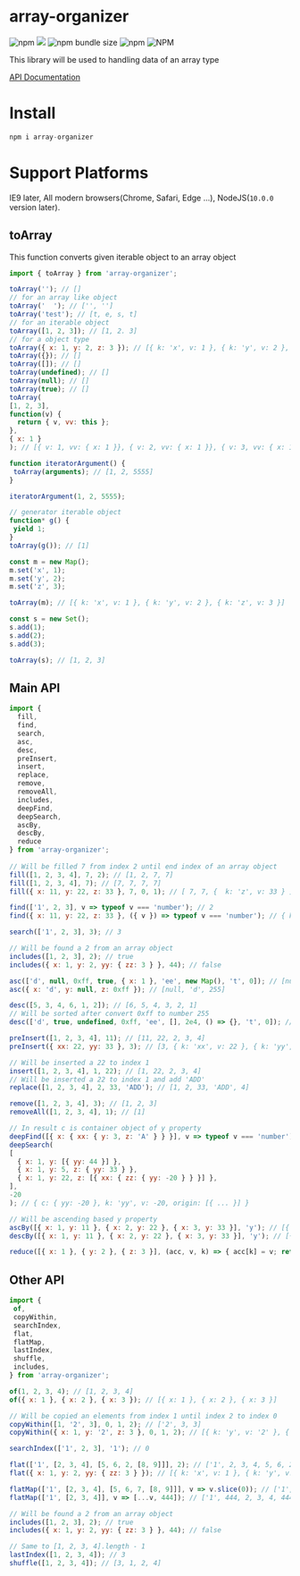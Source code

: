 # array-organizer

![npm](https://img.shields.io/npm/v/array-organizer) [![](https://data.jsdelivr.com/v1/package/npm/array-organizer/badge)](https://www.jsdelivr.com/package/npm/array-organizer) ![npm bundle size](https://img.shields.io/bundlephobia/min/array-organizer) ![npm](https://img.shields.io/npm/dm/array-organizer) ![NPM](https://img.shields.io/npm/l/array-organizer)

This library will be used to handling data of an array type 

[API Documentation](http://mohwa.github.io/array-organizer)
 
 # Install
 
 ```javascript
 npm i array-organizer
 ```
 
 # Support Platforms
 
 IE9 later, All modern browsers(Chrome, Safari, Edge ...), NodeJS(`10.0.0` version later).
 
 ## toArray
 
 This function converts given iterable object to an array object
 
 ```javascript
 import { toArray } from 'array-organizer';
 
 toArray(''); // []
 // for an array like object
 toArray('  '); // ['', '']
 toArray('test'); // [t, e, s, t]
 // for an iterable object
 toArray([1, 2, 3]); // [1, 2. 3]
 // for a object type
 toArray({ x: 1, y: 2, z: 3 }); // [{ k: 'x', v: 1 }, { k: 'y', v: 2 }, { k: 'z', v: 3 }]
 toArray({}); // []
 toArray([]); // []
 toArray(undefined); // []
 toArray(null); // []
 toArray(true); // []
toArray(
 [1, 2, 3],
 function(v) {
   return { v, vv: this };
 },
 { x: 1 }
); // [{ v: 1, vv: { x: 1 }}, { v: 2, vv: { x: 1 }}, { v: 3, vv: { x: 1 }}]

function iteratorArgument() {
  toArray(arguments); // [1, 2, 5555]
}

iteratorArgument(1, 2, 5555);

// generator iterable object
function* g() {
  yield 1;
}
toArray(g()); // [1]

const m = new Map();
m.set('x', 1);
m.set('y', 2);
m.set('z', 3);

toArray(m); // [{ k: 'x', v: 1 }, { k: 'y', v: 2 }, { k: 'z', v: 3 }]

const s = new Set();
s.add(1);
s.add(2);
s.add(3);

toArray(s); // [1, 2, 3]
```

## Main API 
 
```javascript
import {
  fill,
  find,
  search,
  asc,
  desc,
  preInsert,
  insert,
  replace,
  remove,
  removeAll,
  includes,
  deepFind,
  deepSearch,
  ascBy,
  descBy,
  reduce
} from 'array-organizer';
 
// Will be filled 7 from index 2 until end index of an array object
fill([1, 2, 3, 4], 7, 2); // [1, 2, 7, 7]
fill([1, 2, 3, 4], 7); // [7, 7, 7, 7]
fill({ x: 11, y: 22, z: 33 }, 7, 0, 1); // [ 7, 7, {  k: 'z', v: 33 } ]

find(['1', 2, 3], v => typeof v === 'number'); // 2
find({ x: 11, y: 22, z: 33 }, ({ v }) => typeof v === 'number'); // { k: 'x', v: 11 }

search(['1', 2, 3], 3); // 3

// Will be found a 2 from an array object 
includes([1, 2, 3], 2); // true
includes({ x: 1, y: 2, yy: { zz: 3 } }, 44); // false

asc(['d', null, 0xff, true, { x: 1 }, 'ee', new Map(), 't', 0]); // [null, { x: 1 }, {}, 0, true, 'd', 't', 'ee', 255]
asc({ x: 'd', y: null, z: 0xff }); // [null, 'd', 255]

desc([5, 3, 4, 6, 1, 2]); // [6, 5, 4, 3, 2, 1]
// Will be sorted after convert 0xff to number 255
desc(['d', true, undefined, 0xff, 'ee', [], 2e4, () => {}, 't', 0]); // [20000, 255, 'ee', 't', 'd', true, Array(0), f (), 0, undefined] 

preInsert([1, 2, 3, 4], 11); // [11, 22, 2, 3, 4]
preInsert({ xx: 22, yy: 33 }, 3); // [3, { k: 'xx', v: 22 }, { k: 'yy', v: 33 }]

// Will be inserted a 22 to index 1
insert([1, 2, 3, 4], 1, 22); // [1, 22, 2, 3, 4]
// Will be inserted a 22 to index 1 and add 'ADD'
replace([1, 2, 3, 4], 2, 33, 'ADD'); // [1, 2, 33, 'ADD', 4]

remove([1, 2, 3, 4], 3); // [1, 2, 3]
removeAll([1, 2, 3, 4], 1); // [1]

// In result c is container object of y property
deepFind([{ x: { xx: { y: 3, z: 'A' } } }], v => typeof v === 'number'); // { c: { y: 3, z: 'A' }, k: 'y', v: 3, origin: [{ ... }] }
deepSearch(
[
  { x: 1, y: [{ yy: 44 }] },
  { x: 1, y: 5, z: { yy: 33 } },
  { x: 1, y: 22, z: [{ xx: { zz: { yy: -20 } } }] },
],
-20
); // { c: { yy: -20 }, k: 'yy', v: -20, origin: [{ ... }] }

// Will be ascending based y property
ascBy([{ x: 1, y: 11 }, { x: 2, y: 22 }, { x: 3, y: 33 }], 'y'); // [{ ...y: 11 }, { ...y: 22 }, { ...y: 33 }]
descBy([{ x: 1, y: 11 }, { x: 2, y: 22 }, { x: 3, y: 33 }], 'y'); // [{ ...y: 33 }, { ...y: 22 }, { ...y: 11 }]

reduce([{ x: 1 }, { y: 2 }, { z: 3 }], (acc, v, k) => { acc[k] = v; return acc; }, {}); // { 0: { x: 1 }, 1: { y: 2 }, 2: { z: 3 } }
``` 
 
## Other API
 
 ```javascript
import {
  of,
  copyWithin,
  searchIndex,
  flat,
  flatMap,
  lastIndex,
  shuffle,
  includes,
} from 'array-organizer';
 
of(1, 2, 3, 4); // [1, 2, 3, 4]
of({ x: 1 }, { x: 2 }, { x: 3 }); // [{ x: 1 }, { x: 2 }, { x: 3 }]

// Will be copied an elements from index 1 until index 2 to index 0
copyWithin([1, '2', 3], 0, 1, 2); // ['2', 3, 3]
copyWithin({ x: 1, y: '2', z: 3 }, 0, 1, 2); // [{ k: 'y', v: '2' }, { k: 'z', v: 3 }, { k: 'z', v: 3 }]

searchIndex(['1', 2, 3], '1'); // 0

flat(['1', [2, 3, 4], [5, 6, 2, [8, 9]]], 2); // ['1', 2, 3, 4, 5, 6, 2, 8, 9]
flat({ x: 1, y: 2, yy: { zz: 3 } }); // [{ k: 'x', v: 1 }, { k: 'y', v: 2 }, { k: 'yy', v: { zz: 3 } }]

flatMap(['1', [2, 3, 4], [5, 6, 7, [8, 9]]], v => v.slice(0)); // ['1', 2, 3, 4, 5, 6, 7, [8, 9]]
flatMap(['1', [2, 3, 4]], v => [...v, 444]); // ['1', 444, 2, 3, 4, 444]

// Will be found a 2 from an array object 
includes([1, 2, 3], 2); // true
includes({ x: 1, y: 2, yy: { zz: 3 } }, 44); // false

// Same to [1, 2, 3, 4].length - 1
lastIndex([1, 2, 3, 4]); // 3
shuffle([1, 2, 3, 4]); // [3, 1, 2, 4]
 ```
